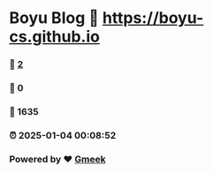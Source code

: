 # Boyu Blog :link: https://boyu-cs.github.io 
### :page_facing_up: [2](https://boyu-cs.github.io/tag.html) 
### :speech_balloon: 0 
### :hibiscus: 1635 
### :alarm_clock: 2025-01-04 00:08:52 
### Powered by :heart: [Gmeek](https://github.com/Meekdai/Gmeek)
